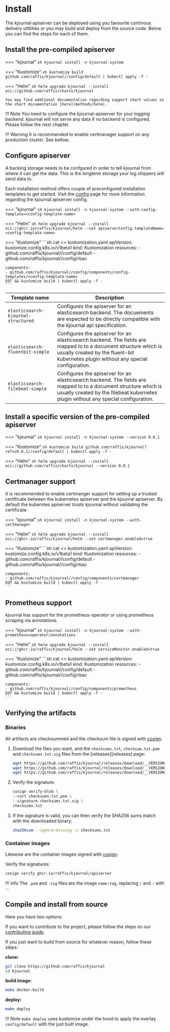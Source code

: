 # Install

The kjournal apiserver can be deployed using you favourite continous delivery utitlities or you may build and deploy from the
source code.
Below you can find the steps for each of them.

## Install the pre-compiled apiserver

=== "kjournal"
    ```sh
    kjournal install -n kjournal-system
    ```

=== "Kustomize"
    ```sh
    kustomize build github.com/raffis/kjournal//config/default | kubectl apply -f -
    ```

=== "Helm"
    ```sh
    helm upgrade kjournal --install oci://github.com/raffis/charts/kjournal
    ```

    You may find addtional documentation regarding support chart values in the chart documentation [here](methods/helm).

!!! Note
    You need to configure the kjournal-apiserver for your logging backend. kjournal will not serve any data if no backend is configured.
    Please follow the next chapter.

!!! Warning
    It is recommended to enable certmanager support on any production cluster. See bellow. 

## Configure apiserver

A backing storage needs to be confgured in order to tell kjournal from where it can get the data.
This is the longterm storage your log shippers will send data to.

Each installation method offers couple of preconfigured installation templates to get started.
Visit the [config](/kjournal/server/config) page for more information regarding the kjournal apiserver config.

=== "kjournal"
    ```sh
    kjournal install -n kjournal-system --with-config-template=<config-template-name>
    ```

=== "Helm"
    ```sh
    helm upgrade kjournal --install oci://ghcr.io/raffis/kjournal/helm --set apiserverConfig.templateName=<config-template-name>
    ```

=== "Kustomize"
    ```sh
    cat <<EOT >> kustomization.yaml
    apiVersion: kustomize.config.k8s.io/v1beta1
    kind: Kustomization
    resources:
    - github.com/raffis/kjournal//config/default
    - github.com/raffis/kjournal//config/rbac

    components:
    - github.com/raffis/kjournal//config/components/config-templates/<config-template-name>
    EOT && kustomize build | kubectl apply -f -
    ```

| Template name                       | Description |  
|----------------------------------   |-------------|
| `elasticsearch-kjournal-structured` | Configures the apiserver for an elasticsearch backend. The docuements are expected to be directly compatible with the kjournal api specification. |
| `elasticsearch-fluentbit-simple`    | Configures the apiserver for an elasticsearch backend. The fields are mapped to to a document structure which is usually created by the fluent-bit kubernetes plugin without any special configuration. |
| `elasticsearch-filebeat-simple`     | Configures the apiserver for an elasticsearch backend. The fields are mapped to to a document structure which is usually created by the filebeat kubernetes plugin without any special configuration. |

## Install a specific version of the pre-compiled apiserver

=== "kjournal"
    ```sh
    kjournal install -n kjournal-system --version 0.0.1
    ```

=== "Kustomize"
    ```sh
    kustomize build github.com/raffis/kjournal?ref=v0.0.1//config/default | kubectl apply -f -
    ```

=== "Helm"
    ```sh
    helm upgrade kjournal --install oci://github.com/raffis/charts/kjournal --version 0.0.1
    ```

## Certmanager support

It is recommended to enable certmanger support for setting up a trusted certificate between the kubernetes apiserver
and the kjournal apiserver. By default the kuberntes apiserver trusts kjournal without validating the certificate.

=== "kjournal"
    ```sh
    kjournal install -n kjournal-system --with-certmanager
    ```

=== "Helm"
    ```sh
    helm upgrade kjournal --install oci://ghcr.io/raffis/kjournal/helm --set certmanager.enabled=true
    ```

=== "Kustomize"
    ```sh
    cat <<EOT >> kustomization.yaml
    apiVersion: kustomize.config.k8s.io/v1beta1
    kind: Kustomization
    resources:
    - github.com/raffis/kjournal//config/default
    - github.com/raffis/kjournal//config/rbac

    components:
    - github.com/raffis/kjournal//config/components/certmanager
    EOT && kustomize build | kubectl apply -f -
    ```

## Prometheus support

kjournal has support for the prometheus-operator or using prometheus scraping via annotations.

=== "kjournal"
    ```sh
    kjournal install -n kjournal-system --with-prometheus=operator/annotations
    ```

=== "Helm"
    ```sh
    helm upgrade kjournal --install oci://ghcr.io/raffis/kjournal/helm --set serviceMonitor.enabled=true
    ```

=== "Kustomize"
    ```sh
    cat <<EOT >> kustomization.yaml
    apiVersion: kustomize.config.k8s.io/v1beta1
    kind: Kustomization
    resources:
    - github.com/raffis/kjournal//config/default
    - github.com/raffis/kjournal//config/rbac

    components:
    - github.com/raffis/kjournal//config/components/prometheus
    EOT && kustomize build | kubectl apply -f -
    ```

## Verifying the artifacts

### Binaries

All artifacts are checksummed and the checksum file is signed with [cosign](https://github.com/sigstore/cosign).

1. Download the files you want, and the `checksums.txt`, `checksum.txt.pem` and `checksums.txt.sig` files from the [releases][releases] page:
    ```sh
    wget https://github.com/raffis/kjournal/releases/download/__VERSION__/checksums.txt
    wget https://github.com/raffis/kjournal/releases/download/__VERSION__/checksums.txt.sig
    wget https://github.com/raffis/kjournal/releases/download/__VERSION__/checksums.txt.pem
    ```
1. Verify the signature:
    ```sh
    cosign verify-blob \
    --cert checksums.txt.pem \
    --signature checksums.txt.sig \
    checksums.txt
    ```
1. If the signature is valid, you can then verify the SHA256 sums match with the downloaded binary:
    ```sh
    sha256sum --ignore-missing -c checksums.txt
    ```

### Container images

Likewise are the container images signed with [cosign](https://github.com/sigstore/cosign).

Verify the signatures:

```sh
cosign verify ghcr.io/raffis/kjournal/apiserver
```

!!! info
    The `.pem` and `.sig` files are the image `name:tag`, replacing `/` and `:` with `-`.

## Compile and install from source

Here you have two options:

If you want to contribute to the project, please follow the
steps on our [contributing guide](/contributing/).

If you just want to build from source for whatever reason, follow these steps:

**clone:**

```sh
git clone https://github.com/raffis/kjournal
cd kjournal
```

**build image:**

```sh
make docker-build
```

**deploy:**

```sh
make deploy
```

!!! Note
    `make deploy` uses kustomize under the hood to apply the overlay `config/default` with the just built image.